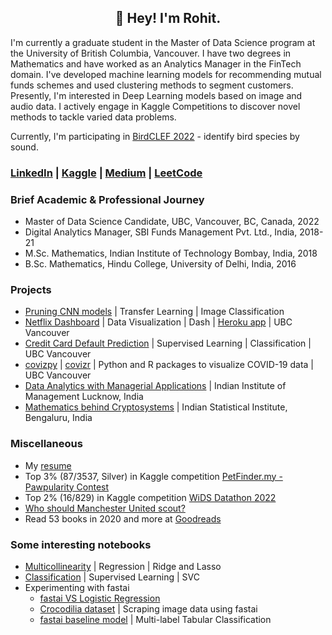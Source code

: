 <h2 align="center">👋 Hey! I'm Rohit.</h2>

I'm currently a graduate student in the Master of Data Science program at the University of British Columbia, Vancouver. I have two degrees in Mathematics and have worked as an Analytics Manager in the FinTech domain. I've developed machine learning models for recommending mutual funds schemes and used clustering methods to segment customers. Presently, I'm interested in Deep Learning models based on image and audio data. I actively engage in Kaggle Competitions to discover novel methods to tackle varied data problems. 

Currently, I'm participating in [BirdCLEF 2022](https://www.kaggle.com/c/birdclef-2022/code) - identify bird species by sound.

### [LinkedIn](https://www.linkedin.com/in/rrrohit/) | [Kaggle](https://www.kaggle.com/rrrohit) | [Medium](https://medium.com/@rrrohit) | [LeetCode](https://leetcode.com/rrrohit/)  

### Brief Academic & Professional Journey
- Master of Data Science Candidate, UBC, Vancouver, BC, Canada, 2022
- Digital Analytics Manager, SBI Funds Management Pvt. Ltd., India, 2018-21
- M.Sc. Mathematics, Indian Institute of Technology Bombay, India, 2018
- B.Sc. Mathematics, Hindu College, University of Delhi, India, 2016

### Projects
- [Pruning CNN models](https://github.com/rrrohit1/pruning-cnn-models) | Transfer Learning | Image Classification
- [Netflix Dashboard](https://github.com/rrrohit1/netflixpy_dashboard) | Data Visualization | Dash | [Heroku app](https://dsci-532-netflixpy.herokuapp.com/) | UBC Vancouver
- [Credit Card Default Prediction](https://github.com/rrrohit1/Credit-Card-Default-Prediction) | Supervised Learning | Classification | UBC Vancouver
- [covizpy](https://github.com/rrrohit1/covizpy) | [covizr](https://github.com/rrrohit1/covizr) | Python and R packages to visualize COVID-19 data | UBC Vancouver
- [Data Analytics with Managerial Applications](https://github.com/rrrohit1/analytics-internship-iiml) | Indian Institute of Management Lucknow, India
- [Mathematics behind Cryptosystems](https://github.com/rrrohit1/cryptography-isib) | Indian Statistical Institute, Bengaluru, India

### Miscellaneous

- My [resume](https://github.com/rrrohit1/rrrohit1/blob/main/1%20Page%20Resume%20-%2005-03.pdf)
- Top 3% (87/3537, Silver) in Kaggle competition [PetFinder.my - Pawpularity Contest](https://www.kaggle.com/rrrohit/competitions?tab=completed)
- Top 2% (16/829) in Kaggle competition [WiDS Datathon 2022](https://www.kaggle.com/c/widsdatathon2022/leaderboard)
- [Who should Manchester United scout?](https://medium.com/@rrrohit/who-should-manchester-united-scout-f59346a910f5?source=friends_link&sk=096ba82dca16702169b0af6876c97474)
- Read 53 books in 2020 and more at [Goodreads](https://www.goodreads.com/user/show/24741273-rohit-rawat)

### Some interesting notebooks

- [Multicollinearity](https://www.kaggle.com/rrrohit/regression-ridge-or-lasso-multicollinearity) | Regression | Ridge and Lasso
- [Classification](https://www.kaggle.com/rrrohit/classification-using-svc) | Supervised Learning | SVC 
- Experimenting with fastai
    * [fastai VS Logistic Regression](https://www.kaggle.com/rrrohit/fastai-vs-logistic-regression)
    * [Crocodilia dataset](https://github.com/rrrohit1/crocodilia-dataset) | Scraping image data using fastai
    * [fastai baseline model](https://www.kaggle.com/rrrohit/fastai-starter-baseline) | Multi-label Tabular Classification
